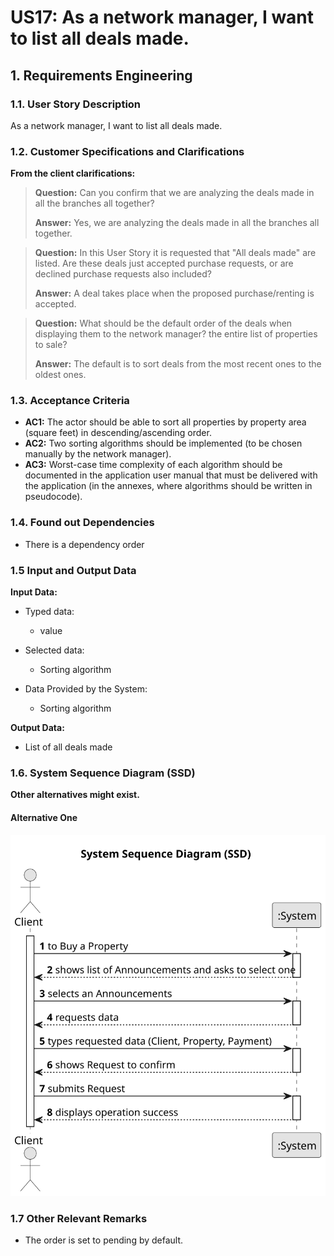 # US17: As a network manager, I want to list all deals made. 

## 1. Requirements Engineering


### 1.1. User Story Description

As a network manager, I want to list all deals made.


### 1.2. Customer Specifications and Clarifications 

**From the client clarifications:**

> **Question:** Can you confirm that we are analyzing the deals made in all the branches all together?
> 
> **Answer:**   Yes, we are analyzing the deals made in all the branches all together.

> **Question:** In this User Story it is requested that "All deals made" are listed. Are these deals just accepted purchase requests, or are declined purchase requests also included?
>
> **Answer:** A deal takes place when the proposed purchase/renting is accepted.

> **Question:** What should be the default order of the deals when displaying them to the network manager?
> the entire list of properties to sale?
> 
> **Answer:** The default is to sort deals from the most recent ones to the oldest ones.


### 1.3. Acceptance Criteria

* **AC1:** The actor should be able to sort all properties by property area (square feet)
  in descending/ascending order.
* **AC2:** Two sorting algorithms should be implemented (to be chosen manually by
  the network manager).
* **AC3:** Worst-case time complexity of each algorithm should be documented in the
  application user manual that must be delivered with the application (in the
  annexes, where algorithms should be written in pseudocode).
### 1.4. Found out Dependencies

* There is a dependency  order 

### 1.5 Input and Output Data


**Input Data:**

* Typed data:
    * value
	
* Selected data:
	* Sorting algorithm
  
 * Data Provided by the System:
   * Sorting algorithm

**Output Data:**

* List of all deals made


### 1.6. System Sequence Diagram (SSD)

**Other alternatives might exist.**

#### Alternative One

![Sequence Diagram- Alternative One](svg/us010-Sequence-diagram-alternative-one.svg)



### 1.7 Other Relevant Remarks

* The order is set to pending by default.